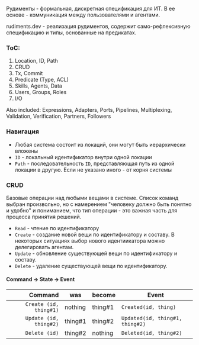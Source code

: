Рудименты - формальная, дискретная спецификация для ИТ. В ее основе - коммуникация между пользователями и агентами.

rudiments.dev - реализация рудиментов, содержит само-рефлексивную спецификацию и типы, основанные на предикатах.

### ToC:
1. Location, ID, Path
2. CRUD
3. Tx, Commit
4. Predicate (Type, ACL)
5. Skills, Agents, Data
6. Users, Groups, Roles
7. I/O

Also included: Expressions, Adapters, Ports, Pipelines, Multiplexing, Validation, Verification, Partners, Followers


### Навигация
* Любая система состоит из локаций, они могут быть иерархически вложены
* `ID` - локальный идентификатор внутри одной локации
* `Path` - последовательность `ID`, представляющая путь из одной локации в другую. Если не указано иного - от корня системы

### CRUD
Базовые операции над любыми вещами в системе. Список команд выбран произвольно, но с намерением "человеку должно быть понятно и удобно" и пониманием, что тип операции - это важная часть для процесса принятия решений.
* `Read` - чтение по идентификатору
* `Create` - создание новой вещи по идентификатору и составу. В некоторых ситуациях выбор нового идентиикатора можно делегировать агентам.
* `Update` - обновление существующей вещи по идентификатору и составу.
* `Delete` - удаление существующей вещи по идентификатору.

#### Command -> State -> Event
| Command                | was     | become  | Event                           |
|-----------------------:|---------|---------|---------------------------------|
| `Create (id, thing#1)` | nothing | thing#1 | `Created(id, thing)`            |
| `Update (id, thing#2)` | thing#1 | thing#2 | `Updated(id, thing#1, thing#2)` |
| `Delete (id)`          | thing#2 | nothing | `Deleted(id, thing#2)`          |

